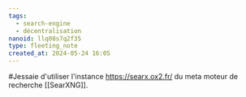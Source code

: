 ```yaml
---
tags:
  - search-engine
  - décentralisation
nanoid: llq08s7q2f35
type: fleeting_note
created_at: 2024-05-24 16:05
---
```

#Jessaie d'utiliser l'instance https://searx.ox2.fr/ du meta moteur de recherche [[SearXNG]].
